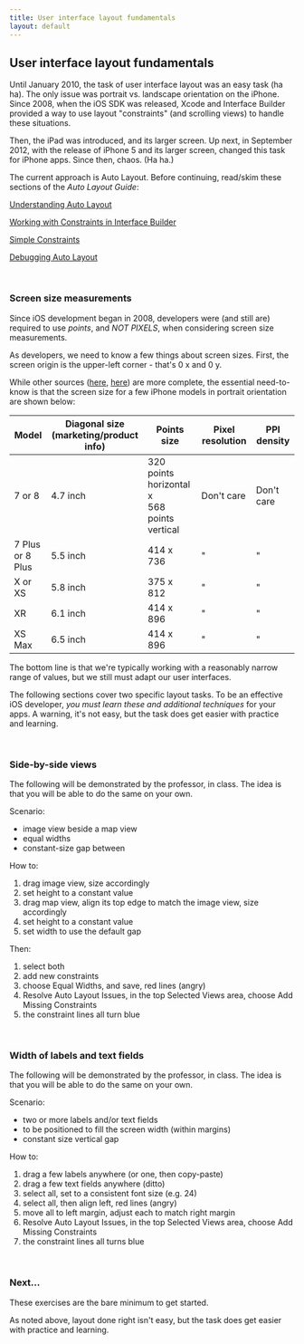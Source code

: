 ```yaml
---
title: User interface layout fundamentals
layout: default
---
```


## User interface layout fundamentals

Until January 2010, the task of user interface layout was an easy task (ha ha). The only issue was portrait vs. landscape orientation on the iPhone. Since 2008, when the iOS SDK was released, Xcode and Interface Builder provided a way to use layout "constraints" (and scrolling views) to handle these situations. 

Then, the iPad was introduced, and its larger screen. Up next, in September 2012, with the release of iPhone 5 and its larger screen, changed this task for iPhone apps. Since then, chaos. (Ha ha.)

The current approach is Auto Layout. Before continuing, read/skim these sections of the *Auto Layout Guide*:  

[Understanding Auto Layout](https://developer.apple.com/library/archive/documentation/UserExperience/Conceptual/AutolayoutPG/index.html)  

[Working with Constraints in Interface Builder](https://developer.apple.com/library/archive/documentation/UserExperience/Conceptual/AutolayoutPG/WorkingwithConstraintsinInterfaceBuidler.html#//apple_ref/doc/uid/TP40010853-CH10-SW1)

[Simple Constraints](https://developer.apple.com/library/archive/documentation/UserExperience/Conceptual/AutolayoutPG/WorkingwithSimpleConstraints.html#//apple_ref/doc/uid/TP40010853-CH12-SW1)

[Debugging Auto Layout](https://developer.apple.com/library/archive/documentation/UserExperience/Conceptual/AutolayoutPG/TypesofErrors.html#//apple_ref/doc/uid/TP40010853-CH17-SW1)

<br>

### Screen size measurements 

Since iOS development began in 2008, developers were (and still are) required to use *points*, and *NOT PIXELS*, when considering screen size measurements. 

As developers, we need to know a few things about screen sizes. First, the screen origin is the upper-left corner - that's 0 x and 0 y. 

While other sources ([here](https://developer.apple.com/library/archive/documentation/DeviceInformation/Reference/iOSDeviceCompatibility/Displays/Displays.html), [here](https://kapeli.com/cheat_sheets/iOS_Design.docset/Contents/Resources/Documents/index)) are more complete, the essential need-to-know is that the screen size for a few iPhone models in portrait orientation are shown below:

Model | Diagonal size<br>(marketing/product info) | Points size | Pixel resolution | PPI density 
--- | --- | --- | --- | ---
7 or 8 | 4.7 inch | 320 points horizontal<br>x<br>568 points vertical | Don't care | Don't care
7 Plus<br>or 8 Plus | 5.5 inch | 414 x 736 | " | "
X or XS | 5.8 inch | 375 x 812 | " | "
XR | 6.1 inch | 414 x 896 | " | "
XS Max | 6.5 inch | 414 x 896 | " | "

The bottom line is that we're typically working with a reasonably narrow range of values, but we still must adapt our user interfaces. 

The following sections cover two specific layout tasks. To be an effective iOS developer, *you must learn these and additional techniques* for your apps. A warning, it's not easy, but the task does get easier with practice and learning. 

<br>

### Side-by-side views

The following will be demonstrated by the professor, in class. The idea is that you will be able to do the same on your own. 

Scenario:
* image view beside a map view
* equal widths
* constant-size gap between

How to:
1. drag image view, size accordingly 
1. set height to a constant value
1. drag map view, align its top edge to match the image view, size accordingly
1. set height to a constant value
1. set width to use the default gap

Then:
1. select both
1. add new constraints
1. choose Equal Widths, and save, red lines (angry)
1. Resolve Auto Layout Issues, in the top Selected Views area, choose Add Missing Constraints
1. the constraint lines all turn blue 

<br>

### Width of labels and text fields

The following will be demonstrated by the professor, in class. The idea is that you will be able to do the same on your own. 

Scenario:
* two or more labels and/or text fields 
* to be positioned to fill the screen width (within margins)
* constant size vertical gap 

How to: 
1. drag a few labels anywhere (or one, then copy-paste)
1. drag a few text fields anywhere (ditto)
1. select all, set to a consistent font size (e.g. 24)
1. select all, then align left, red lines (angry)
1. move all to left margin, adjust each to match right margin
1. Resolve Auto Layout Issues, in the top Selected Views area, choose Add Missing Constraints 
1. the constraint lines all turns blue

<br>

### Next...

These exercises are the bare minimum to get started. 

As noted above, layout done right isn't easy, but the task does get easier with practice and learning.

<br>
